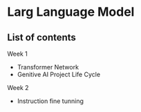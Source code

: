 # Larg Language Model  
## List of contents  
Week 1  
* Transformer Network
* Genitive AI Project Life Cycle
  
Week 2
* Instruction fine tunning  
